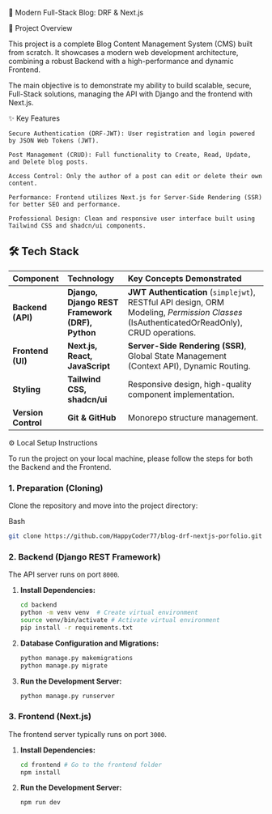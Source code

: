 🚀 Modern Full-Stack Blog: DRF & Next.js

📝 Project Overview

This project is a complete Blog Content Management System (CMS) built from scratch. It showcases a modern web development architecture, combining a robust Backend with a high-performance and dynamic Frontend.

The main objective is to demonstrate my ability to build scalable, secure, Full-Stack solutions, managing the API with Django and the frontend with Next.js.

✨ Key Features

    Secure Authentication (DRF-JWT): User registration and login powered by JSON Web Tokens (JWT).

    Post Management (CRUD): Full functionality to Create, Read, Update, and Delete blog posts.

    Access Control: Only the author of a post can edit or delete their own content.

    Performance: Frontend utilizes Next.js for Server-Side Rendering (SSR) for better SEO and performance.

    Professional Design: Clean and responsive user interface built using Tailwind CSS and shadcn/ui components.

## 🛠️ Tech Stack

| Component           | Technology                                      | Key Concepts Demonstrated                                                                                                                  |
| :------------------ | :---------------------------------------------- | :----------------------------------------------------------------------------------------------------------------------------------------- |
| **Backend (API)**   | **Django, Django REST Framework (DRF), Python** | **JWT Authentication** (`simplejwt`), RESTful API design, ORM Modeling, _Permission Classes_ (IsAuthenticatedOrReadOnly), CRUD operations. |
| **Frontend (UI)**   | **Next.js, React, JavaScript**                  | **Server-Side Rendering (SSR)**, Global State Management (Context API), Dynamic Routing.                                                   |
| **Styling**         | **Tailwind CSS, shadcn/ui**                     | Responsive design, high-quality component implementation.                                                                                  |
| **Version Control** | **Git & GitHub**                                | Monorepo structure management.                                                                                                             |

⚙️ Local Setup Instructions

To run the project on your local machine, please follow the steps for both the Backend and the Frontend.

### 1. Preparation (Cloning)

Clone the repository and move into the project directory:

Bash

```bash
git clone https://github.com/HappyCoder77/blog-drf-nextjs-porfolio.git
```

### 2. Backend (Django REST Framework)

The API server runs on port `8000`.

1.  **Install Dependencies:**
    ```bash
    cd backend
    python -m venv venv  # Create virtual environment
    source venv/bin/activate # Activate virtual environment
    pip install -r requirements.txt
    ```
2.  **Database Configuration and Migrations:**
    ```bash
    python manage.py makemigrations
    python manage.py migrate
    ```
3.  **Run the Development Server:**
    ```bash
    python manage.py runserver
    ```

### 3. Frontend (Next.js)

The frontend server typically runs on port `3000`.

1.  **Install Dependencies:**
    ```bash
    cd frontend # Go to the frontend folder
    npm install
    ```
2.  **Run the Development Server:**
    ```bash
    npm run dev
    ```
